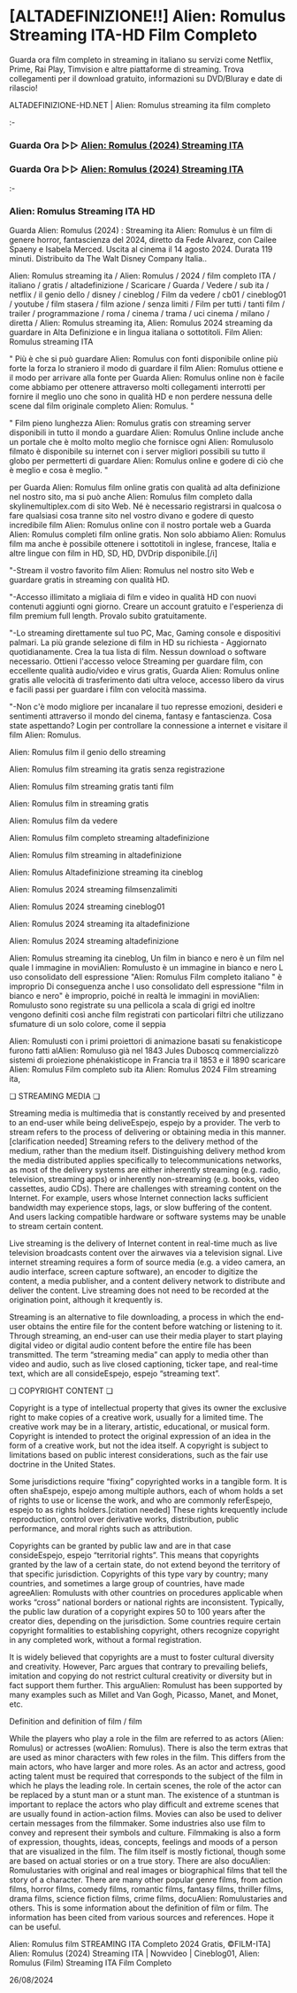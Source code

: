 # [ALTADEFINIZIONE!!] Alien: Romulus Streaming ITA-HD Film Completo

Guarda ora film completo in streaming in italiano su servizi come Netflix, Prime, Rai Play, Timvision e altre piattaforme di streaming. Trova collegamenti per il download gratuito, informazioni su DVD/Bluray e date di rilascio!

ALTADEFINIZIONE-HD.NET | Alien: Romulus streaming ita film completo

:-

### Guarda Ora ▷▷ [Alien: Romulus (2024) Streaming ITA](https://t.co/lDWxOI9iKb)

### Guarda Ora ▷▷ [Alien: Romulus (2024) Streaming ITA](https://t.co/lDWxOI9iKb)

:-

### Alien: Romulus Streaming ITA HD

Guarda Alien: Romulus (2024) : Streaming ita Alien: Romulus è un film di genere horror, fantascienza del 2024, diretto da Fede Alvarez, con Cailee Spaeny e Isabela Merced. Uscita al cinema il 14 agosto 2024. Durata 119 minuti. Distribuito da The Walt Disney Company Italia..


Alien: Romulus streaming ita / Alien: Romulus / 2024 / film completo ITA / italiano / gratis / altadefinizione / Scaricare / Guarda / Vedere / sub ita / netflix / il genio dello / disney / cineblog / Film da vedere / cb01 / cineblog01 / youtube / film stasera / film azione / senza limiti / Film per tutti / tanti film / trailer / programmazione / roma / cinema / trama / uci cinema / milano / diretta / Alien: Romulus streaming ita, Alien: Romulus 2024 streaming da guardare in Alta Definizione e in lingua italiana o sottotitoli. Film Alien: Romulus streaming ITA


" Più è che si può guardare Alien: Romulus con fonti disponibile online più forte la forza lo straniero il modo di guardare il film Alien: Romulus ottiene e il modo per arrivare alla fonte per Guarda Alien: Romulus online non è facile come abbiamo per ottenere attraverso molti collegamenti interrotti per fornire il meglio uno che sono in qualità HD e non perdere nessuna delle scene dal film originale completo Alien: Romulus. "


" Film pieno lunghezza Alien: Romulus gratis con streaming server disponibili in tutto il mondo a guardare Alien: Romulus Online include anche un portale che è molto molto meglio che fornisce ogni Alien: Romulusolo filmato è disponibile su internet con i server migliori possibili su tutto il globo per permetterti di guardare Alien: Romulus online e godere di ciò che è meglio e cosa è meglio. "

per Guarda Alien: Romulus film online gratis con qualità ad alta definizione nel nostro sito, ma si può anche Alien: Romulus film completo dalla skylinemultiplex.com di sito Web. Né è necessario registrarsi in qualcosa o fare qualsiasi cosa tranne sito nel vostro divano e godere di questo incredibile film Alien: Romulus online con il nostro portale web a Guarda Alien: Romulus completi film online gratis. Non solo abbiamo Alien: Romulus film ma anche è possibile ottenere i sottotitoli in inglese, francese, Italia e altre lingue con film in HD, SD, HD, DVDrip disponibile.[/i]

"-Stream il vostro favorito film Alien: Romulus nel nostro sito Web e guardare gratis in streaming con qualità HD.

"-Accesso illimitato a migliaia di film e video in qualità HD con nuovi contenuti aggiunti ogni giorno. Creare un account gratuito e l'esperienza di film premium full length. Provalo subito gratuitamente.

"-Lo streaming direttamente sul tuo PC, Mac, Gaming console e dispositivi palmari. La più grande selezione di film in HD su richiesta - Aggiornato quotidianamente. Crea la tua lista di film. Nessun download o software necessario. Ottieni l'accesso veloce Streaming per guardare film, con eccellente qualità audio/video e virus gratis, Guarda Alien: Romulus online gratis alle velocità di trasferimento dati ultra veloce, accesso libero da virus e facili passi per guardare i film con velocità massima.

"-Non c'è modo migliore per incanalare il tuo represse emozioni, desideri e sentimenti attraverso il mondo del cinema, fantasy e fantascienza. Cosa state aspettando? Login per controllare la connessione a internet e visitare il film Alien: Romulus.


Alien: Romulus film il genio dello streaming


Alien: Romulus film streaming ita gratis senza registrazione


Alien: Romulus film streaming gratis tanti film


Alien: Romulus film in streaming gratis


Alien: Romulus film da vedere


Alien: Romulus film completo streaming altadefinizione


Alien: Romulus film streaming in altadefinizione


Alien: Romulus Altadefinizione streaming ita cineblog


Alien: Romulus 2024 streaming filmsenzalimiti


Alien: Romulus 2024 streaming cineblog01


Alien: Romulus 2024 streaming ita altadefinizione


Alien: Romulus 2024 streaming altadefinizione


Alien: Romulus streaming ita cineblog, Un film in bianco e nero è un film nel quale l immagine in moviAlien: Romulusto è un immagine in bianco e nero L uso consolidato dell espressione "Alien: Romulus Film completo italiano " è improprio Di conseguenza anche l uso consolidato dell espressione "film in bianco e nero" è improprio, poiché in realtà le immagini in moviAlien: Romulusto sono registrate su una pellicola a scala di grigi ed inoltre vengono definiti così anche film registrati con particolari filtri che utilizzano sfumature di un solo colore, come il seppia


Alien: Romulusti con i primi proiettori di animazione basati su fenakisticope furono fatti alAlien: Romuluso già nel 1843 Jules Duboscq commercializzò sistemi di proiezione phénakisticope in Francia tra il 1853 e il 1890 scaricare Alien: Romulus Film completo sub ita Alien: Romulus 2024 Film streaming ita,


❏ STREAMING MEDIA ❏

Streaming media is multimedia that is constantly received by and presented to an end-user while being deliveEspejo, espejo by a provider. The verb to stream refers to the process of delivering or obtaining media in this manner.[clarification needed] Streaming refers to the delivery method of the medium, rather than the medium itself. Distinguishing delivery method krom the media distributed applies specifically to telecommunications networks, as most of the delivery systems are either inherently streaming (e.g. radio, television, streaming apps) or inherently non-streaming (e.g. books, video cassettes, audio CDs). There are challenges with streaming content on the Internet. For example, users whose Internet connection lacks sufficient bandwidth may experience stops, lags, or slow buffering of the content. And users lacking compatible hardware or software systems may be unable to stream certain content.

Live streaming is the delivery of Internet content in real-time much as live television broadcasts content over the airwaves via a television signal. Live internet streaming requires a form of source media (e.g. a video camera, an audio interface, screen capture software), an encoder to digitize the content, a media publisher, and a content delivery network to distribute and deliver the content. Live streaming does not need to be recorded at the origination point, although it krequently is.

Streaming is an alternative to file downloading, a process in which the end-user obtains the entire file for the content before watching or listening to it. Through streaming, an end-user can use their media player to start playing digital video or digital audio content before the entire file has been transmitted. The term “streaming media” can apply to media other than video and audio, such as live closed captioning, ticker tape, and real-time text, which are all consideEspejo, espejo “streaming text”.


❏ COPYRIGHT CONTENT ❏

Copyright is a type of intellectual property that gives its owner the exclusive right to make copies of a creative work, usually for a limited time. The creative work may be in a literary, artistic, educational, or musical form. Copyright is intended to protect the original expression of an idea in the form of a creative work, but not the idea itself. A copyright is subject to limitations based on public interest considerations, such as the fair use doctrine in the United States.

Some jurisdictions require “fixing” copyrighted works in a tangible form. It is often shaEspejo, espejo among multiple authors, each of whom holds a set of rights to use or license the work, and who are commonly referEspejo, espejo to as rights holders.[citation needed] These rights krequently include reproduction, control over derivative works, distribution, public performance, and moral rights such as attribution.

Copyrights can be granted by public law and are in that case consideEspejo, espejo “territorial rights”. This means that copyrights granted by the law of a certain state, do not extend beyond the territory of that specific jurisdiction. Copyrights of this type vary by country; many countries, and sometimes a large group of countries, have made agreeAlien: Romulusts with other countries on procedures applicable when works “cross” national borders or national rights are inconsistent. Typically, the public law duration of a copyright expires 50 to 100 years after the creator dies, depending on the jurisdiction. Some countries require certain copyright formalities to establishing copyright, others recognize copyright in any completed work, without a formal registration.

It is widely believed that copyrights are a must to foster cultural diversity and creativity. However, Parc argues that contrary to prevailing beliefs, imitation and copying do not restrict cultural creativity or diversity but in fact support them further. This arguAlien: Romulust has been supported by many examples such as Millet and Van Gogh, Picasso, Manet, and Monet, etc.

Definition and definition of film / film

While the players who play a role in the film are referred to as actors (Alien: Romulus) or actresses (woAlien: Romulus). There is also the term extras that are used as minor characters with few roles in the film. This differs from the main actors, who have larger and more roles. As an actor and actress, good acting talent must be required that corresponds to the subject of the film in which he plays the leading role. In certain scenes, the role of the actor can be replaced by a stunt man or a stunt man. The existence of a stuntman is important to replace the actors who play difficult and extreme scenes that are usually found in action-action films. Movies can also be used to deliver certain messages from the filmmaker. Some industries also use film to convey and represent their symbols and culture. Filmmaking is also a form of expression, thoughts, ideas, concepts, feelings and moods of a person that are visualized in the film. The film itself is mostly fictional, though some are based on actual stories or on a true story. There are also docuAlien: Romulustaries with original and real images or biographical films that tell the story of a character. There are many other popular genre films, from action films, horror films, comedy films, romantic films, fantasy films, thriller films, drama films, science fiction films, crime films, docuAlien: Romulustaries and others. This is some information about the definition of film or film. The information has been cited from various sources and references. Hope it can be useful.

Alien: Romulus film STREAMING ITA Completo 2024 Gratis, ©FILM-ITA] Alien: Romulus (2024) Streaming ITA | Nowvideo | Cineblog01, Alien: Romulus (Film) Streaming ITA Film Completo

26/08/2024
